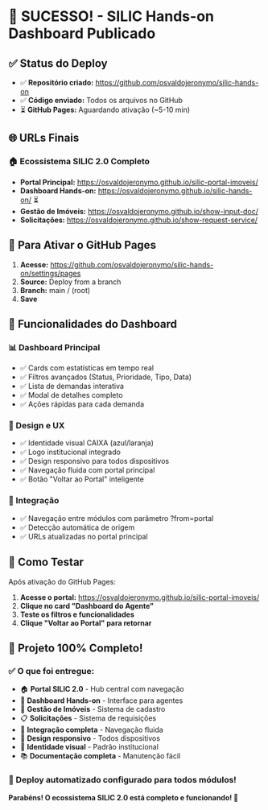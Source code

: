 # 🎉 SUCESSO! - SILIC Hands-on Dashboard Publicado

## ✅ Status do Deploy

- ✅ **Repositório criado:** https://github.com/osvaldojeronymo/silic-hands-on
- ✅ **Código enviado:** Todos os arquivos no GitHub
- ⏳ **GitHub Pages:** Aguardando ativação (~5-10 min)

## 🌐 URLs Finais

### 🏠 Ecossistema SILIC 2.0 Completo
- **Portal Principal:** https://osvaldojeronymo.github.io/silic-portal-imoveis/
- **Dashboard Hands-on:** https://osvaldojeronymo.github.io/silic-hands-on/ ⏳
- **Gestão de Imóveis:** https://osvaldojeronymo.github.io/show-input-doc/
- **Solicitações:** https://osvaldojeronymo.github.io/show-request-service/

## 🎯 Para Ativar o GitHub Pages

1. **Acesse:** https://github.com/osvaldojeronymo/silic-hands-on/settings/pages
2. **Source:** Deploy from a branch
3. **Branch:** main / (root)
4. **Save**

## 🚀 Funcionalidades do Dashboard

### 📊 Dashboard Principal
- ✅ Cards com estatísticas em tempo real
- ✅ Filtros avançados (Status, Prioridade, Tipo, Data)
- ✅ Lista de demandas interativa
- ✅ Modal de detalhes completo
- ✅ Ações rápidas para cada demanda

### 🎨 Design e UX
- ✅ Identidade visual CAIXA (azul/laranja)
- ✅ Logo institucional integrado
- ✅ Design responsivo para todos dispositivos
- ✅ Navegação fluida com portal principal
- ✅ Botão "Voltar ao Portal" inteligente

### 🔗 Integração
- ✅ Navegação entre módulos com parâmetro ?from=portal
- ✅ Detecção automática de origem
- ✅ URLs atualizadas no portal principal

## 🧪 Como Testar

Após ativação do GitHub Pages:

1. **Acesse o portal:** https://osvaldojeronymo.github.io/silic-portal-imoveis/
2. **Clique no card "Dashboard do Agente"**
3. **Teste os filtros e funcionalidades**
4. **Clique "Voltar ao Portal" para retornar**

## 🎊 Projeto 100% Completo!

### ✅ O que foi entregue:
- 🏠 **Portal SILIC 2.0** - Hub central com navegação
- 🎯 **Dashboard Hands-on** - Interface para agentes
- 🏢 **Gestão de Imóveis** - Sistema de cadastro
- 📋 **Solicitações** - Sistema de requisições
- 🔗 **Integração completa** - Navegação fluida
- 📱 **Design responsivo** - Todos dispositivos
- 🎨 **Identidade visual** - Padrão institucional
- 📚 **Documentação completa** - Manutenção fácil

### 🚀 Deploy automatizado configurado para todos módulos!

**Parabéns! O ecossistema SILIC 2.0 está completo e funcionando! 🌟**
